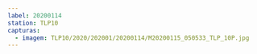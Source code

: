 ```yaml
---
label: 20200114
station: TLP10
capturas:
  - imagem: TLP10/2020/202001/20200114/M20200115_050533_TLP_10P.jpg
---
```

